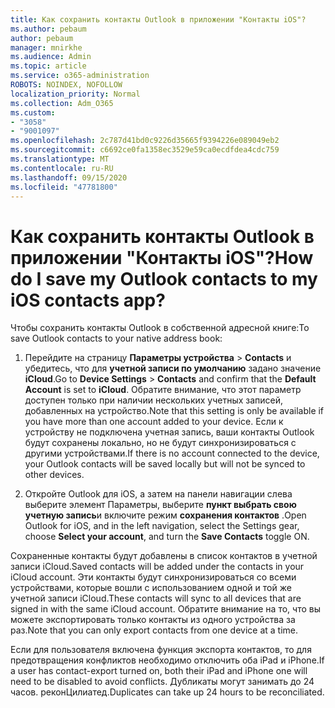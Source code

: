 ```yaml
---
title: Как сохранить контакты Outlook в приложении "Контакты iOS"?
ms.author: pebaum
author: pebaum
manager: mnirkhe
ms.audience: Admin
ms.topic: article
ms.service: o365-administration
ROBOTS: NOINDEX, NOFOLLOW
localization_priority: Normal
ms.collection: Adm_O365
ms.custom:
- "3058"
- "9001097"
ms.openlocfilehash: 2c787d41bd0c9226d35665f9394226e089049eb2
ms.sourcegitcommit: c6692ce0fa1358ec3529e59ca0ecdfdea4cdc759
ms.translationtype: MT
ms.contentlocale: ru-RU
ms.lasthandoff: 09/15/2020
ms.locfileid: "47781800"
---
```

# <a name="how-do-i-save-my-outlook-contacts-to-my-ios-contacts-app"></a><span data-ttu-id="ab36e-102">Как сохранить контакты Outlook в приложении "Контакты iOS"?</span><span class="sxs-lookup"><span data-stu-id="ab36e-102">How do I save my Outlook contacts to my iOS contacts app?</span></span>

<span data-ttu-id="ab36e-103">Чтобы сохранить контакты Outlook в собственной адресной книге:</span><span class="sxs-lookup"><span data-stu-id="ab36e-103">To save Outlook contacts to your native address book:</span></span>
 
1. <span data-ttu-id="ab36e-104">Перейдите на страницу **Параметры устройства**  >  **Contacts** и убедитесь, что для **учетной записи по умолчанию** задано значение **iCloud**.</span><span class="sxs-lookup"><span data-stu-id="ab36e-104">Go to **Device Settings** > **Contacts** and confirm that the **Default Account** is set to **iCloud**.</span></span> <span data-ttu-id="ab36e-105">Обратите внимание, что этот параметр доступен только при наличии нескольких учетных записей, добавленных на устройство.</span><span class="sxs-lookup"><span data-stu-id="ab36e-105">Note that this setting is only be available if you have more than one account added to your device.</span></span> <span data-ttu-id="ab36e-106">Если к устройству не подключена учетная запись, ваши контакты Outlook будут сохранены локально, но не будут синхронизироваться с другими устройствами.</span><span class="sxs-lookup"><span data-stu-id="ab36e-106">If there is no account connected to the device, your Outlook contacts will be saved locally but will not be synced to other devices.</span></span>
 
2. <span data-ttu-id="ab36e-107">Откройте Outlook для iOS, а затем на панели навигации слева выберите элемент Параметры, выберите **пункт выбрать свою учетную запись**и включите режим **сохранения контактов** .</span><span class="sxs-lookup"><span data-stu-id="ab36e-107">Open Outlook for iOS, and in the left navigation, select the Settings gear, choose **Select your account**, and turn the **Save Contacts** toggle ON.</span></span>
 
<span data-ttu-id="ab36e-108">Сохраненные контакты будут добавлены в список контактов в учетной записи iCloud.</span><span class="sxs-lookup"><span data-stu-id="ab36e-108">Saved contacts will be added under the contacts in your iCloud account.</span></span> <span data-ttu-id="ab36e-109">Эти контакты будут синхронизироваться со всеми устройствами, которые вошли с использованием одной и той же учетной записи iCloud.</span><span class="sxs-lookup"><span data-stu-id="ab36e-109">These contacts will sync to all devices that are signed in with the same iCloud account.</span></span> <span data-ttu-id="ab36e-110">Обратите внимание на то, что вы можете экспортировать только контакты из одного устройства за раз.</span><span class="sxs-lookup"><span data-stu-id="ab36e-110">Note that you can only export contacts from one device at a time.</span></span>
 
<span data-ttu-id="ab36e-111">Если для пользователя включена функция экспорта контактов, то для предотвращения конфликтов необходимо отключить оба iPad и iPhone.</span><span class="sxs-lookup"><span data-stu-id="ab36e-111">If a user has contact-export turned on, both their iPad and iPhone one will need to be disabled to avoid conflicts.</span></span> <span data-ttu-id="ab36e-112">Дубликаты могут занимать до 24 часов. реконЦилиатед.</span><span class="sxs-lookup"><span data-stu-id="ab36e-112">Duplicates can take up 24 hours to be reconciliated.</span></span>